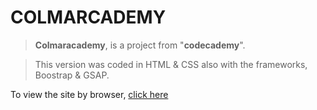 # COLMARCADEMY

>**Colmaracademy**, is a project from "**codecademy**".

>This version was coded in HTML & CSS also with the frameworks, Boostrap & GSAP.

To view the site by browser, [click here](https://infallible-euclid-caa92c.netlify.app/)
